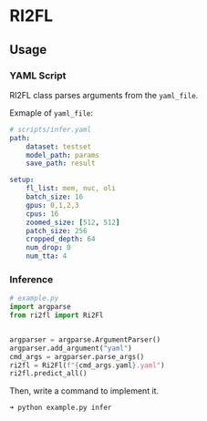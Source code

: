 # RI2FL

## Usage
### YAML Script
RI2FL class parses arguments from the `yaml_file`. 

Exmaple of `yaml_file`:

```yaml
# scripts/infer.yaml
path:
    dataset: testset
    model_path: params
    save_path: result

setup:
    fl_list: mem, nuc, oli
    batch_size: 16
    gpus: 0,1,2,3
    cpus: 16
    zoomed_size: [512, 512]
    patch_size: 256
    cropped_depth: 64
    num_drop: 0
    num_tta: 4
```
### Inference
```python
# example.py
import argparse
from ri2fl import Ri2Fl


argparser = argparse.ArgumentParser()
argparser.add_argument("yaml")
cmd_args = argparser.parse_args()
ri2fl = Ri2Fl(f"{cmd_args.yaml}.yaml")
ri2fl.predict_all()
```

Then, write a command to implement it.
```bash
➜ python example.py infer
```